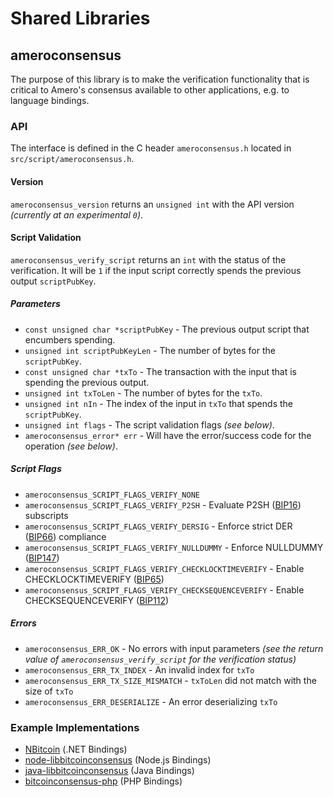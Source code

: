 Shared Libraries
================

## ameroconsensus

The purpose of this library is to make the verification functionality that is critical to Amero's consensus available to other applications, e.g. to language bindings.

### API

The interface is defined in the C header `ameroconsensus.h` located in  `src/script/ameroconsensus.h`.

#### Version

`ameroconsensus_version` returns an `unsigned int` with the API version *(currently at an experimental `0`)*.

#### Script Validation

`ameroconsensus_verify_script` returns an `int` with the status of the verification. It will be `1` if the input script correctly spends the previous output `scriptPubKey`.

##### Parameters
- `const unsigned char *scriptPubKey` - The previous output script that encumbers spending.
- `unsigned int scriptPubKeyLen` - The number of bytes for the `scriptPubKey`.
- `const unsigned char *txTo` - The transaction with the input that is spending the previous output.
- `unsigned int txToLen` - The number of bytes for the `txTo`.
- `unsigned int nIn` - The index of the input in `txTo` that spends the `scriptPubKey`.
- `unsigned int flags` - The script validation flags *(see below)*.
- `ameroconsensus_error* err` - Will have the error/success code for the operation *(see below)*.

##### Script Flags
- `ameroconsensus_SCRIPT_FLAGS_VERIFY_NONE`
- `ameroconsensus_SCRIPT_FLAGS_VERIFY_P2SH` - Evaluate P2SH ([BIP16](https://github.com/bitcoin/bips/blob/master/bip-0016.mediawiki)) subscripts
- `ameroconsensus_SCRIPT_FLAGS_VERIFY_DERSIG` - Enforce strict DER ([BIP66](https://github.com/bitcoin/bips/blob/master/bip-0066.mediawiki)) compliance
- `ameroconsensus_SCRIPT_FLAGS_VERIFY_NULLDUMMY` - Enforce NULLDUMMY ([BIP147](https://github.com/bitcoin/bips/blob/master/bip-0147.mediawiki))
- `ameroconsensus_SCRIPT_FLAGS_VERIFY_CHECKLOCKTIMEVERIFY` - Enable CHECKLOCKTIMEVERIFY ([BIP65](https://github.com/bitcoin/bips/blob/master/bip-0065.mediawiki))
- `ameroconsensus_SCRIPT_FLAGS_VERIFY_CHECKSEQUENCEVERIFY` - Enable CHECKSEQUENCEVERIFY ([BIP112](https://github.com/bitcoin/bips/blob/master/bip-0112.mediawiki))

##### Errors
- `ameroconsensus_ERR_OK` - No errors with input parameters *(see the return value of `ameroconsensus_verify_script` for the verification status)*
- `ameroconsensus_ERR_TX_INDEX` - An invalid index for `txTo`
- `ameroconsensus_ERR_TX_SIZE_MISMATCH` - `txToLen` did not match with the size of `txTo`
- `ameroconsensus_ERR_DESERIALIZE` - An error deserializing `txTo`

### Example Implementations
- [NBitcoin](https://github.com/NicolasDorier/NBitcoin/blob/master/NBitcoin/Script.cs#L814) (.NET Bindings)
- [node-libbitcoinconsensus](https://github.com/bitpay/node-libbitcoinconsensus) (Node.js Bindings)
- [java-libbitcoinconsensus](https://github.com/dexX7/java-libbitcoinconsensus) (Java Bindings)
- [bitcoinconsensus-php](https://github.com/Bit-Wasp/bitcoinconsensus-php) (PHP Bindings)

